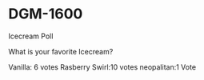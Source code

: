 # DGM-1600

Icecream Poll

What is your favorite Icecream?

Vanilla: 6 votes
Rasberry Swirl:10 votes
neopalitan:1 Vote
